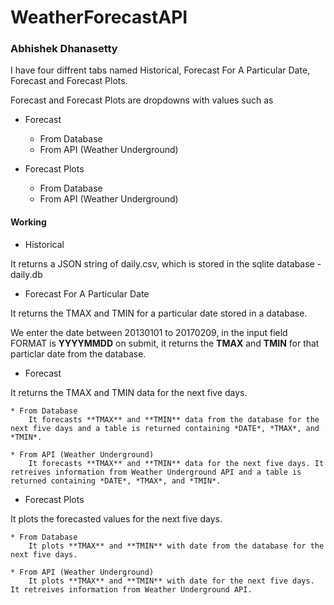 # WeatherForecastAPI

### Abhishek Dhanasetty
I have four diffrent tabs named Historical, Forecast For A Particular Date, Forecast and Forecast Plots.

Forecast and Forecast Plots are dropdowns with values such as

* Forecast
	* From Database
	* From API (Weather Underground)
	
	
* Forecast Plots
	* From Database
	* From API (Weather Underground)
	
	
#### Working

* Historical

It returns a JSON string of daily.csv, which is stored in the sqlite database - daily.db


* Forecast For A Particular Date

It returns the TMAX and TMIN for a particular date stored in a database.

We enter the date between 20130101 to 20170209, in the input field FORMAT is **YYYYMMDD** on submit, it returns the **TMAX** and **TMIN** for that particlar date from the database.


* Forecast

It returns the TMAX and TMIN data for the next five days.

	* From Database
		It forecasts **TMAX** and **TMIN** data from the database for the next five days and a table is returned containing *DATE*, *TMAX*, and *TMIN*.
		
	* From API (Weather Underground)
		It forecasts **TMAX** and **TMIN** data for the next five days. It retreives information from Weather Underground API and a table is returned containing *DATE*, *TMAX*, and *TMIN*.
		
* Forecast Plots

It plots the forecasted values for the next five days.

	* From Database
		It plots **TMAX** and **TMIN** with date from the database for the next five days.
		
	* From API (Weather Underground)
		It plots **TMAX** and **TMIN** with date for the next five days. It retreives information from Weather Underground API.
		

